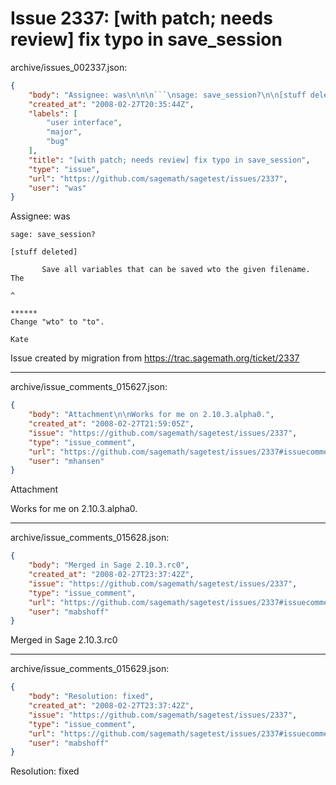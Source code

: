 # Issue 2337: [with patch; needs review] fix typo in save_session

archive/issues_002337.json:
```json
{
    "body": "Assignee: was\n\n\n```\nsage: save_session?\n\n[stuff deleted]\n\n       Save all variables that can be saved wto the given filename.\nThe\n\n^\n\n******\nChange \"wto\" to \"to\".\n\nKate\n```\n\n\nIssue created by migration from https://trac.sagemath.org/ticket/2337\n\n",
    "created_at": "2008-02-27T20:35:44Z",
    "labels": [
        "user interface",
        "major",
        "bug"
    ],
    "title": "[with patch; needs review] fix typo in save_session",
    "type": "issue",
    "url": "https://github.com/sagemath/sagetest/issues/2337",
    "user": "was"
}
```
Assignee: was


```
sage: save_session?

[stuff deleted]

       Save all variables that can be saved wto the given filename.
The

^

******
Change "wto" to "to".

Kate
```


Issue created by migration from https://trac.sagemath.org/ticket/2337





---

archive/issue_comments_015627.json:
```json
{
    "body": "Attachment\n\nWorks for me on 2.10.3.alpha0.",
    "created_at": "2008-02-27T21:59:05Z",
    "issue": "https://github.com/sagemath/sagetest/issues/2337",
    "type": "issue_comment",
    "url": "https://github.com/sagemath/sagetest/issues/2337#issuecomment-15627",
    "user": "mhansen"
}
```

Attachment

Works for me on 2.10.3.alpha0.



---

archive/issue_comments_015628.json:
```json
{
    "body": "Merged in Sage 2.10.3.rc0",
    "created_at": "2008-02-27T23:37:42Z",
    "issue": "https://github.com/sagemath/sagetest/issues/2337",
    "type": "issue_comment",
    "url": "https://github.com/sagemath/sagetest/issues/2337#issuecomment-15628",
    "user": "mabshoff"
}
```

Merged in Sage 2.10.3.rc0



---

archive/issue_comments_015629.json:
```json
{
    "body": "Resolution: fixed",
    "created_at": "2008-02-27T23:37:42Z",
    "issue": "https://github.com/sagemath/sagetest/issues/2337",
    "type": "issue_comment",
    "url": "https://github.com/sagemath/sagetest/issues/2337#issuecomment-15629",
    "user": "mabshoff"
}
```

Resolution: fixed
